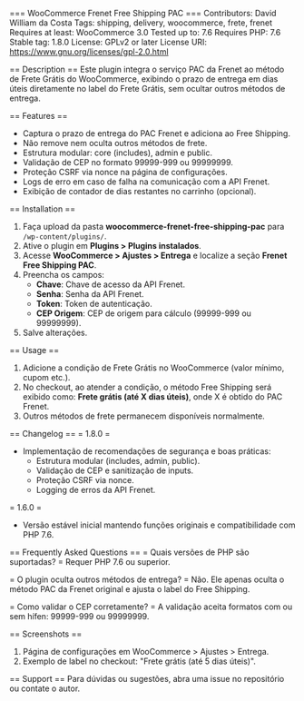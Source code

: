 === WooCommerce Frenet Free Shipping PAC ===
Contributors: David William da Costa
Tags: shipping, delivery, woocommerce, frete, frenet
Requires at least: WooCommerce 3.0
Tested up to: 7.6
Requires PHP: 7.6
Stable tag: 1.8.0
License: GPLv2 or later
License URI: https://www.gnu.org/licenses/gpl-2.0.html

== Description ==
Este plugin integra o serviço PAC da Frenet ao método de Frete Grátis do WooCommerce, exibindo o prazo de entrega em dias úteis diretamente no label do Frete Grátis, sem ocultar outros métodos de entrega.

== Features ==

- Captura o prazo de entrega do PAC Frenet e adiciona ao Free Shipping.
- Não remove nem oculta outros métodos de frete.
- Estrutura modular: core (includes), admin e public.
- Validação de CEP no formato 99999-999 ou 99999999.
- Proteção CSRF via nonce na página de configurações.
- Logs de erro em caso de falha na comunicação com a API Frenet.
- Exibição de contador de dias restantes no carrinho (opcional).

== Installation ==

1. Faça upload da pasta **woocommerce-frenet-free-shipping-pac** para `/wp-content/plugins/`.
2. Ative o plugin em **Plugins > Plugins instalados**.
3. Acesse **WooCommerce > Ajustes > Entrega** e localize a seção **Frenet Free Shipping PAC**.
4. Preencha os campos:
   - **Chave**: Chave de acesso da API Frenet.
   - **Senha**: Senha da API Frenet.
   - **Token**: Token de autenticação.
   - **CEP Origem**: CEP de origem para cálculo (99999-999 ou 99999999).
5. Salve alterações.

== Usage ==

1. Adicione a condição de Frete Grátis no WooCommerce (valor mínimo, cupom etc.).
2. No checkout, ao atender a condição, o método Free Shipping será exibido como:
   **Frete grátis (até X dias úteis)**, onde X é obtido do PAC Frenet.
3. Outros métodos de frete permanecem disponíveis normalmente.

== Changelog ==
= 1.8.0 =

- Implementação de recomendações de segurança e boas práticas:
  - Estrutura modular (includes, admin, public).
  - Validação de CEP e sanitização de inputs.
  - Proteção CSRF via nonce.
  - Logging de erros da API Frenet.

= 1.6.0 =

- Versão estável inicial mantendo funções originais e compatibilidade com PHP 7.6.

== Frequently Asked Questions ==
= Quais versões de PHP são suportadas? =
Requer PHP 7.6 ou superior.

= O plugin oculta outros métodos de entrega? =
Não. Ele apenas oculta o método PAC da Frenet original e ajusta o label do Free Shipping.

= Como validar o CEP corretamente? =
A validação aceita formatos com ou sem hífen: 99999-999 ou 99999999.

== Screenshots ==

1. Página de configurações em WooCommerce > Ajustes > Entrega.
2. Exemplo de label no checkout: "Frete grátis (até 5 dias úteis)".

== Support ==
Para dúvidas ou sugestões, abra uma issue no repositório ou contate o autor.
